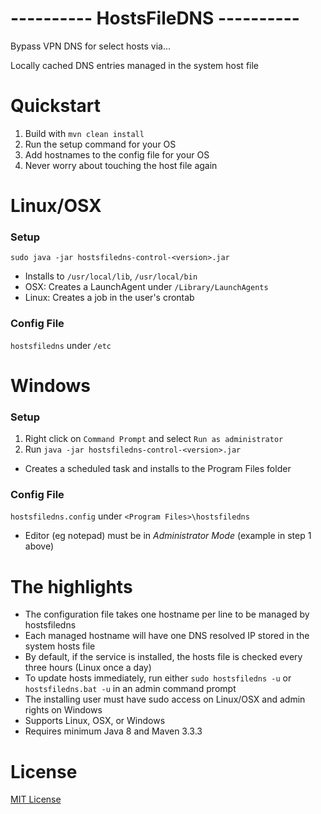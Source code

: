 ---------- HostsFileDNS ----------
=

Bypass VPN DNS for select hosts via...

  Locally cached DNS entries managed in the system host file


# Quickstart

1. Build with `mvn clean install`
2. Run the setup command for your OS
3. Add hostnames to the config file for your OS
4. Never worry about touching the host file again

# Linux/OSX

### Setup

`sudo java -jar hostsfiledns-control-<version>.jar`

* Installs to `/usr/local/lib`, `/usr/local/bin`
* OSX: Creates a LaunchAgent under `/Library/LaunchAgents`
* Linux: Creates a job in the user's crontab

### Config File
`hostsfiledns` under `/etc`

# Windows

### Setup

1. Right click on `Command Prompt` and select `Run as administrator`
2. Run `java -jar hostsfiledns-control-<version>.jar`

 * Creates  a scheduled task and installs to the Program Files folder

### Config File
`hostsfiledns.config` under `<Program Files>\hostsfiledns`

* Editor (eg notepad) must be in _Administrator Mode_ (example in step 1 above)

# The highlights

* The configuration file takes one hostname per line to be managed by hostsfiledns
* Each managed hostname will have one DNS resolved IP stored in the system hosts file
* By default, if the service is installed, the hosts file is checked every three hours (Linux once a day)
* To update hosts immediately, run either `sudo hostsfiledns -u` or `hostsfiledns.bat -u` in an admin command prompt
* The installing user must have sudo access on Linux/OSX and admin rights on Windows
* Supports Linux, OSX, or Windows
* Requires minimum Java 8 and Maven 3.3.3


# License
 [MIT License](http://www.opensource.org/licenses/mit-license.php)
